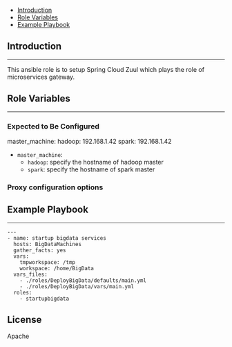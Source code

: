 * [Introduction](#1)
* [Role Variables](#2)
* [Example Playbook](#3)

## <a name="1">Introduction</a>
--------------

This ansible role is to setup Spring Cloud Zuul which plays the role of microservices gateway.

## <a name="2">Role Variables</a>
--------------

### Expected to Be Configured
master_machine:
  hadoop: 192.168.1.42
  spark: 192.168.1.42

* `master_machine`:
  * `hadoop`: specify the hostname of hadoop master
  * `spark`: specify the hostname of spark master

### Proxy configuration options

## <a name="3">Example Playbook</a>
----------------

```
---
- name: startup bigdata services
  hosts: BigDataMachines
  gather_facts: yes
  vars:
    tmpworkspace: /tmp
    workspace: /home/BigData
  vars_files:
    - ./roles/DeployBigData/defaults/main.yml
    - ./roles/DeployBigData/vars/main.yml
  roles:
    - startupbigdata

```    


License
-------

Apache

